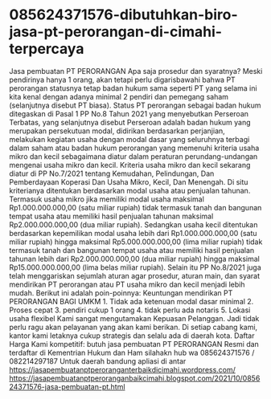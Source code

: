 # 085624371576-dibutuhkan-biro-jasa-pt-perorangan-di-cimahi-terpercaya
Jasa pembuatan PT PERORANGAN  Apa saja prosedur dan syaratnya? Meski pendirinya hanya 1 orang, akan tetapi perlu digarisbawahi bahwa PT perorangan statusnya tetap badan hukum sama seperti PT yang selama ini kita kenal dengan adanya minimal 2 pendiri dan pemegang saham (selanjutnya disebut PT biasa). Status PT perorangan sebagai badan hukum ditegaskan di Pasal 1 PP No.8 Tahun 2021 yang menyebutkan Perseroan Terbatas, yang selanjutnya disebut Perseroan adalah badan hukum yang merupakan persekutuan modal, didirikan berdasarkan perjanjian, melakukan kegiatan usaha dengan modal dasar yang seluruhnya terbagi dalam saham atau badan hukum perorangan yang memenuhi kriteria usaha mikro dan kecil sebagaimana diatur dalam peraturan perundang-undangan mengenai usaha mikro dan kecil.  Kriteria usaha mikro dan kecil sekarang diatur di PP No.7/2021 tentang Kemudahan, Pelindungan, Dan Pemberdayaan Koperasi Dan Usaha Mikro, Kecil, Dan Menengah. Di situ kriterianya ditentukan berdasarkan modal usaha atau penjualan tahunan. Termasuk usaha mikro jika memiliki modal usaha maksimal Rp1.000.000.000,00 (satu miliar rupiah) tidak termasuk tanah dan bangunan tempat usaha atau memiliki hasil penjualan tahunan maksimal Rp2.000.000.000,00 (dua miliar rupiah).  Sedangkan usaha kecil ditentukan berdasarkan kepemilikan modal usaha lebih dari Rp1.000.000.000,00 (satu miliar rupiah) hingga maksimal Rp5.000.000.000,00 (lima miliar rupiah) tidak termasuk tanah dan bangunan tempat usaha atau memiliki hasil penjualan tahunan lebih dari Rp2.000.000.000,00 (dua miliar rupiah) hingga maksimal Rp15.000.000.000,00 (lima belas miliar rupiah).  Selain itu PP No.8/2021 juga telah menggariskan sejumlah aturan agar prosedur, aturan main, dan syarat mendirikan PT perorangan atau PT usaha mikro dan kecil menjadi lebih mudah. Berikut ini adalah poin-poinnya:  Keuntungan mendirikan PT PERORANGAN BAGI UMKM  1. Tidak ada ketenuan modal dasar minimal 2. Proses cepat 3. pendiri cukup 1 orang 4. tidak perlu ada notaris 5. Lokasi usaha flexibel  Kami sangat mengutamakan Kepuasan Pelanggan. Jadi tidak perlu ragu akan pelayanan yang akan kami berikan. Di setiap cabang kami, kantor kami letaknya cukup strategis dan selalu ada di daerah kota.  Daftar Harga Kami kompetitif:  butuh jasa pembuatan PT PERORANGAN Resmi dan terdaftar di Kementrian Hukum dan Ham silahakn hub wa 085624371576 / 082214297187   Untuk daerah bandung apliasi di antar  https://jasapembuatanptperoranganterbaikdicimahi.wordpress.com/ https://jasapembuatanptperoranganbaikcimahi.blogspot.com/2021/10/085624371576-jasa-pembuatan-pt.html
